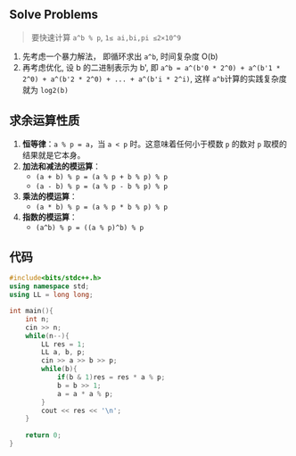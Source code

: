 ## Solve Problems

> 要快速计算 `a^b % p`, `1≤ ai,bi,pi ≤2×10^9`

1. 先考虑一个暴力解法， 即循环求出 `a^b`, 时间复杂度 O(b)
2. 再考虑优化, 设 b 的二进制表示为 b', 即 `a^b = a^(b'0 * 2^0) + a^(b'1 * 2^0) + a^(b'2 * 2^0) + ... + a^(b'i * 2^i)`,  这样 `a^b`计算的实践复杂度就为 `log2(b)`

## 求余运算性质

1. **恒等律**：`a % p = a`，当 `a < p` 时。这意味着任何小于模数 `p` 的数对 `p` 取模的结果就是它本身。
2. **加法和减法的模运算**：
    - `(a + b) % p = (a % p + b % p) % p`
    - `(a - b) % p = (a % p - b % p) % p`
3. **乘法的模运算**：
    - `(a * b) % p = (a % p * b % p) % p`
4. **指数的模运算**：
    - `(a^b) % p = ((a % p)^b) % p`
## 代码
```c++
#include<bits/stdc++.h>
using namespace std;
using LL = long long;

int main(){
    int n;
    cin >> n;
    while(n--){
        LL res = 1;
        LL a, b, p;
        cin >> a >> b >> p;
        while(b){
            if(b & 1)res = res * a % p;
            b = b >> 1;
            a = a * a % p;
        }
        cout << res << '\n';
    }
    
    return 0;
}
```